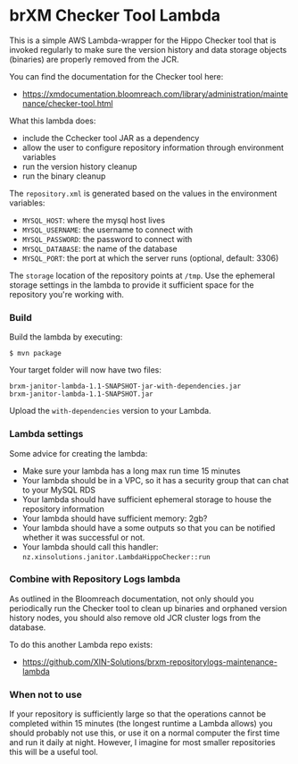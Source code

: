 # brXM Checker Tool Lambda

This is a simple AWS Lambda-wrapper for the Hippo Checker tool that is invoked regularly to make
sure the version history and data storage objects (binaries) are properly removed from the JCR.

You can find the documentation for the Checker tool here: 

* https://xmdocumentation.bloomreach.com/library/administration/maintenance/checker-tool.html

What this lambda does:

* include the Cchecker tool JAR as a dependency
* allow the user to configure repository information through environment variables
* run the version history cleanup
* run the binary cleanup

The `repository.xml` is generated based on the values in the environment variables:

* `MYSQL_HOST`: where the mysql host lives
* `MYSQL_USERNAME`: the username to connect with
* `MYSQL_PASSWORD`: the password to connect with
* `MYSQL_DATABASE`: the name of the database
* `MYSQL_PORT`: the port at which the server runs (optional, default: 3306)

The `storage` location of the repository points at `/tmp`. Use the ephemeral storage settings in the lambda
to provide it sufficient space for the repository you're working with. 

### Build

Build the lambda by executing:

    $ mvn package

Your target folder will now have two files:

    brxm-janitor-lambda-1.1-SNAPSHOT-jar-with-dependencies.jar
    brxm-janitor-lambda-1.1-SNAPSHOT.jar

Upload the `with-dependencies` version to your Lambda.

### Lambda settings

Some advice for creating the lambda:

* Make sure your lambda has a long max run time 15 minutes
* Your lambda should be in a VPC, so it has a security group that can chat to your MySQL RDS
* Your lambda should have sufficient ephemeral storage to house the repository information
* Your lambda should have sufficient memory: 2gb? 
* Your lambda should have a some outputs so that you can be notified whether it was successful or not. 
* Your lambda should call this handler: `nz.xinsolutions.janitor.LambdaHippoChecker::run`

### Combine with Repository Logs lambda

As outlined in the Bloomreach documentation, not only should you periodically run the Checker tool
to clean up binaries and orphaned version history nodes, you should also remove old JCR cluster logs from the
database.

To do this another Lambda repo exists:

* https://github.com/XIN-Solutions/brxm-repositorylogs-maintenance-lambda

### When not to use

If your repository is sufficiently large so that the operations cannot be completed within 15 minutes
(the longest runtime a Lambda allows) you should probably not use this, or use it on a normal computer the first time
and run it daily at night. However, I imagine for most smaller repositories this will be a useful tool. 


